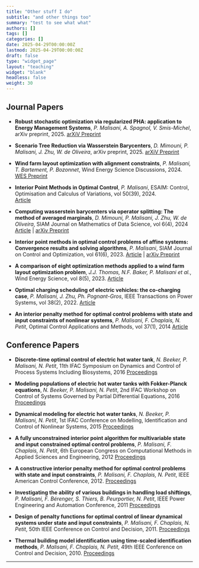 ```yaml
---
title: "Other stuff I do"
subtitle: "and other things too"
summary: "test to see what what"
authors: []
tags: []
categories: []
date: 2025-04-29T00:00:00Z
lastmod: 2025-04-29T00:00:00Z
draft: false
type: "widget_page"
layout: "teaching"
widget: "blank"
headless: false
weight: 30
---
```

## Journal Papers
-  **Robust stochastic optimization via regularized PHA: application to Energy Management Systems**, *P. Malisani, A. Spagnol, V. Smis-Michel*, arXiv preprint, 2025.
  [arXiV Preprint](https://arxiv.org/abs/2411.02015)

-  **Scenario Tree Reduction via Wasserstein Barycenters**, *D. Mimouni, P. Malisani, J. Zhu, W. de Oliveira*, arXiv preprint, 2025.
  [arXiV Preprint](https://arxiv.org/abs/2411.14477)

-  **Wind farm layout optimization with alignment constraints**, *P. Malisani, T. Bartement, P. Bozonnet*, Wind Energy Science Discussions, 2024.
   [WES Preprint](https://wes.copernicus.org/preprints/wes-2024-118/)
  

- **Interior Point Methods in Optimal Control**, *P. Malisani*, ESAIM: Control, Optimisation and Calculus of Variations, vol 50(39), 2024.  
  [Article](https://doi.org/10.1051/cocv/202404
  )

-  **Computing wasserstein barycenters via operator splitting: The method of averaged marginals**, *D. Mimouni, P. Malisani, J. Zhu, W. de Oliveira*, SIAM Journal on Mathematics of Data Science, vol 6(4), 2024
  [Article](https://doi.org/10.1137/23M1584228
  ) | [arXiv Preprint](https://doi.org/10.48550/arXiv.2309.05315)

-  **Interior point methods in optimal control problems of affine systems: Convergence results and solving algorithms**, *P. Malisani*, SIAM Journal on Control and Optimization, vol 61(6), 2023.
  [Article](https://doi.org/10.1137/23M1561233
  ) | [arXiv Preprint](https://doi.org/10.48550/arXiv.2308.16554)

-  **A comparison of eight optimization methods applied to a wind farm layout optimization problem**, *J.J. Thomas, N.F. Baker, P. Malisani et al.*, Wind Energy Science, vol 8(5), 2023.
  [Article](https://wes.copernicus.org/articles/8/865/2023/)

-  **Optimal charging scheduling of electric vehicles: the co-charging case**, *P. Malisani, J. Zhu, Ph. Pognant-Gros*, IEEE Transactions on Power Systems, vol 38(2), 2022.
  [Article](https://doi.org/10.1109/TPWRS.2022.3172286)

-  **An interior penalty method for optimal control problems with state and input constraints of nonlinear systems**, *P. Malisani, F. Chaplais, N. Petit*, Optimal Control Applications and Methods, vol 37(1), 2014
  [Article](https://doi.org/10.1002/oca.2134)

## Conference Papers
-  **Discrete-time optimal control of electric hot water tank**, *N. Beeker, P. Malisani, N. Petit*, 11th IFAC Symposium on Dynamics and Control of  Process Systems Including Biosystems, 2016 
  [Proceedings](https://doi.org/10.1016/j.ifacol.2016.07.301) 

-  **Modeling populations of electric hot water tanks with Fokker-Planck equations**, *N. Beeker, P. Malisani, N. Petit*, 2nd IFAC Workshop on Control of Systems Governed by Partial Differential Equations, 2016
  [Proceedings](https://doi.org/10.1016/j.ifacol.2016.07.420)

-  **Dynamical modeling for electric hot water tanks**, *N. Beeker, P. Malisani, N. Petit*, 1st IFAC Conference on Modelling, Identification and Control of Nonlinear Systems, 2015
  [Proceedings](https://doi.org/10.1016/j.ifacol.2015.09.163)

-  **A fully unconstrained interior point algorithm for multivariable state and input constrained optimal control problems**, *P. Malisani, F. Chaplais, N. Petit*, 6th European Congress on Computational Methods in Applied Sciences and Engineering, 2012
  [Proceedings](https://www.researchgate.net/publication/249962798_A_fully_unconstrained_interior_point_algorithm_for_multivariable_state_and_input_constrained_optimal_control_problems)

-  **A constructive interior penalty method for optimal control problems with state and input constraints**, *P. Malisani, F. Chaplais, N. Petit*, IEEE American Control Conference, 2012.
  [Proceedings](https://doi.org/10.1109/ACC.2012.6315158)

-  **Investigating the ability of various buildings in handling load shiftings**, *P. Malisani, F. Bérenger, S. Thiers, B. Peurportier, N. Petit*, IEEE Power Engineering and Automation Conference, 2011
  [Proceedings](https://doi.org/10.1109/PEAM.2011.6134968)

-  **Design of penalty functions for optimal control of linear dynamical systems under state and input constraints**, *P. Malisani, F. Chaplais, N. Petit*, 50th IEEE Conference on Control and Decision, 2011.
  [Proceedings](https://doi.org/10.1109/CDC.2011.6160718)

-  **Thermal building model identification using time-scaled identification methods**, *P. Malisani, F. Chaplais, N. Petit*, 49th IEEE Conference on Control and Decision, 2010.
  [Proceedings](https://doi.org/10.1109/CDC.2010.5717975)
---